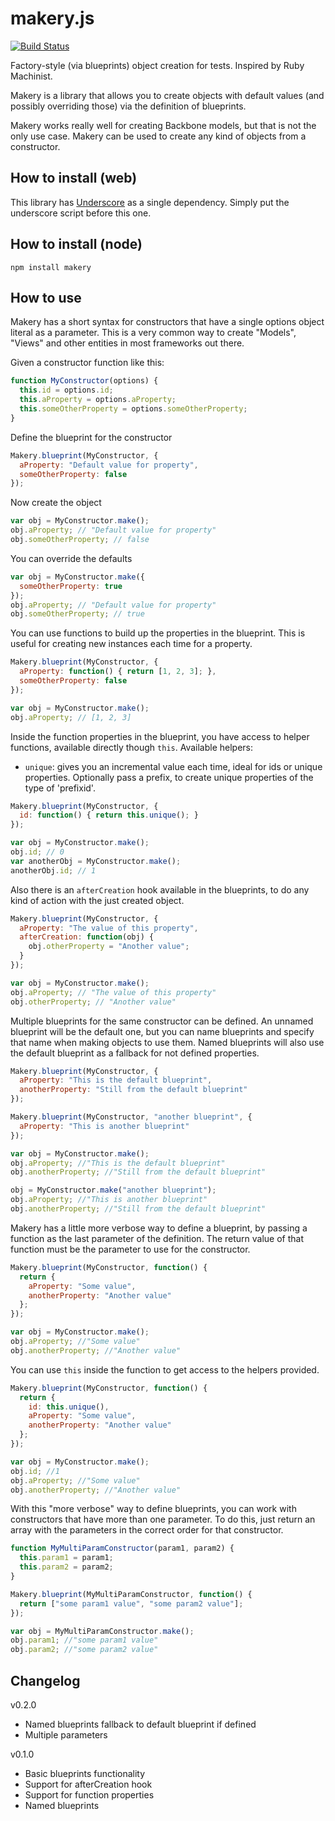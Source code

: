 makery.js
=========

[![Build Status](https://travis-ci.org/leoasis/makery.js.png?branch=master)](https://travis-ci.org/leoasis/makery.js)

Factory-style (via blueprints) object creation for tests. Inspired by Ruby Machinist.

Makery is a library that allows you to create objects with default values (and
possibly overriding those) via the definition of blueprints.

Makery works really well for creating Backbone models, but that is
not the only use case. Makery can be used to create any kind of objects from a
constructor.

How to install (web)
--------------

This library has [Underscore](http://underscorejs.org) as a single dependency. Simply put the underscore script before this one.

How to install (node)
--------------

```
npm install makery
```

How to use
----------

Makery has a short syntax for constructors that have a single options object
literal as a parameter. This is a very common way to create "Models", "Views"
and other entities in most frameworks out there.


Given a constructor function like this:

```js
function MyConstructor(options) {
  this.id = options.id;
  this.aProperty = options.aProperty;
  this.someOtherProperty = options.someOtherProperty;
}
```

Define the blueprint for the constructor

```js
Makery.blueprint(MyConstructor, {
  aProperty: "Default value for property",
  someOtherProperty: false
});
```

Now create the object

```js
var obj = MyConstructor.make();
obj.aProperty; // "Default value for property"
obj.someOtherProperty; // false
```

You can override the defaults

```js
var obj = MyConstructor.make({
  someOtherProperty: true
});
obj.aProperty; // "Default value for property"
obj.someOtherProperty; // true
```

You can use functions to build up the properties in the blueprint. This is
useful for creating new instances each time for a property.

```js
Makery.blueprint(MyConstructor, {
  aProperty: function() { return [1, 2, 3]; },
  someOtherProperty: false
});

var obj = MyConstructor.make();
obj.aProperty; // [1, 2, 3]
```

Inside the function properties in the blueprint, you have access to helper functions, available directly though `this`. Available helpers:

- `unique`: gives you an incremental value each time, ideal for ids or unique properties. Optionally pass a prefix, to create unique properties of the type of
'prefixid'.

```js
Makery.blueprint(MyConstructor, {
  id: function() { return this.unique(); }
});

var obj = MyConstructor.make();
obj.id; // 0
var anotherObj = MyConstructor.make();
anotherObj.id; // 1
```

Also there is an `afterCreation` hook available in the blueprints, to do any
kind of action with the just created object.

```js
Makery.blueprint(MyConstructor, {
  aProperty: "The value of this property",
  afterCreation: function(obj) {
    obj.otherProperty = "Another value";
  }
});

var obj = MyConstructor.make();
obj.aProperty; // "The value of this property"
obj.otherProperty; // "Another value"
```

Multiple blueprints for the same constructor can be defined. An unnamed blueprint
will be the default one, but you can name blueprints and specify that name when
making objects to use them. Named blueprints will also use the default blueprint
 as a fallback for not defined properties.

```js
Makery.blueprint(MyConstructor, {
  aProperty: "This is the default blueprint",
  anotherProperty: "Still from the default blueprint"
});

Makery.blueprint(MyConstructor, "another blueprint", {
  aProperty: "This is another blueprint"
});

var obj = MyConstructor.make();
obj.aProperty; //"This is the default blueprint"
obj.anotherProperty; //"Still from the default blueprint"

obj = MyConstructor.make("another blueprint");
obj.aProperty; //"This is another blueprint"
obj.anotherProperty; //"Still from the default blueprint"
```

Makery has a little more verbose way to define a blueprint, by passing a
function as the last parameter of the definition. The return value of that
function must be the parameter to use for the constructor.

```js
Makery.blueprint(MyConstructor, function() {
  return {
    aProperty: "Some value",
    anotherProperty: "Another value"
  };
});

var obj = MyConstructor.make();
obj.aProperty; //"Some value"
obj.anotherProperty; //"Another value"
```

You can use `this` inside the function to get access to the helpers provided.

```js
Makery.blueprint(MyConstructor, function() {
  return {
    id: this.unique(),
    aProperty: "Some value",
    anotherProperty: "Another value"
  };
});

var obj = MyConstructor.make();
obj.id; //1
obj.aProperty; //"Some value"
obj.anotherProperty; //"Another value"
```

With this "more verbose" way to define blueprints, you can work with constructors
that have more than one parameter. To do this, just return an array with the
parameters in the correct order for that constructor.

```js
function MyMultiParamConstructor(param1, param2) {
  this.param1 = param1;
  this.param2 = param2;
}

Makery.blueprint(MyMultiParamConstructor, function() {
  return ["some param1 value", "some param2 value"];
});

var obj = MyMultiParamConstructor.make();
obj.param1; //"some param1 value"
obj.param2; //"some param2 value"
```

Changelog
---------

v0.2.0
- Named blueprints fallback to default blueprint if defined
- Multiple parameters

v0.1.0
- Basic blueprints functionality
- Support for afterCreation hook
- Support for function properties
- Named blueprints
